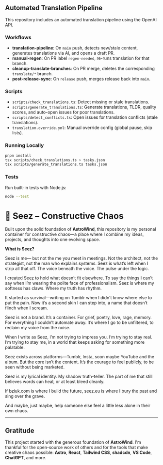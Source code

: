 ## Automated Translation Pipeline

This repository includes an automated translation pipeline using the OpenAI API.

### Workflows

- **translation-pipeline**: On `main` push, detects new/stale content, generates translations via AI, and opens a draft PR.
- **manual-regen**: On PR label `regen-needed`, re-runs translation for that branch.
- **cleanup-translate-branches**: On PR merge, deletes the corresponding `translate/*` branch.
- **post-release-sync**: On `release` push, merges release back into `main`.

### Scripts

- `scripts/check_translations.ts`: Detect missing or stale translations.
- `scripts/generate_translations.ts`: Generate translations, TLDR, quality scores, and auto-open issues for poor translations.
- `scripts/detect_conflicts.ts`: Open issues for translation conflicts (stale translations).
- `translation.override.yml`: Manual override config (global pause, skip lists).

### Running Locally

```bash
pnpm install
tsx scripts/check_translations.ts > tasks.json
tsx scripts/generate_translations.ts tasks.json
```

### Tests

Run built-in tests with Node.js:
```bash
node --test
```
# 🚀 Seez – Constructive Chaos

Built upon the solid foundation of **AstroWind**, this repository is my personal container for constructive chaos—a place where I combine my ideas, projects, and thoughts into one evolving space.

**What is Seez?**

Seez is me—
but not the me you meet in meetings.
Not the architect, not the strategist, not the man who explains systems.
Seez is what’s left when I strip all that off.
The voice beneath the voice.
The pulse under the logic.

I created Seez to hold what doesn’t fit elsewhere.
To say the things I can’t say when I’m wearing the polite face of professionalism.
Seez is where my softness has claws.
Where my truth has rhythm.

It started as survival—writing on Tumblr when I didn’t know where else to put the pain.
Now it’s a second skin I can step into, a name that doesn’t flinch when I scream.

Seez is not a brand. It’s a container.
For grief, poetry, love, rage, memory.
For everything I couldn’t automate away.
It’s where I go to be unfiltered, to reclaim my voice from the noise.

When I write as Seez, I’m not trying to impress you.
I’m trying to stay real. I’m trying to stay me, in a world that keeps asking for something more palatable.

Seez exists across platforms—Tumblr, Insta, soon maybe YouTube and the album.
But the core isn’t the content. It’s the courage to feel publicly, to be seen without being marketed.

Seez is my lyrical identity. My shadow truth-teller. The part of me that still believes words can heal, or at least bleed cleanly.

If bziuk.com is where I build the future, seez.eu is where I bury the past and sing over the grave.

And maybe, just maybe, help someone else feel a little less alone in their own chaos.

---

## Gratitude

This project started with the generous foundation of **AstroWind**. I'm thankful for the open-source work of others and for the tools that make creative chaos possible: **Astro**, **React**, **Tailwind CSS**, **shadcdn**, **VS Code**, **ChatGPT**, and more.
